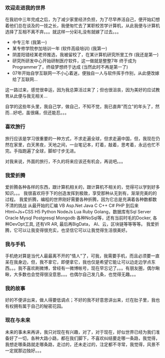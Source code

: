 ### 欢迎走进我的世界 ###

在我初中三年完成之后，为了减少家里经济负担，为了尽早养活自己，便开始幻想着他们总在谈及的一技之长，我便匆忙去了某职校苦学计算机，从此我便与计算机选择了互相不离不弃。。。就这样一分彩礼没有就嫁了过去。。。

* 中专三年 (我第一)
* 某专修学院参加培训一年 (软件高级培训) (我第一)
* 阴差阳错经某老师推选，我被留校了，在某计算机研究所里工作 (我还是第一)
* 研究所研发中心开始研制医疗软件，这一做就是整整7年 终于成为Programmer了，终级梦想终于达成 (当然此时不再是第一了)
* 07年开始自学互联网一不小心着迷，便独自一人与软件挥手作别，从此便改嫁给了互联网...

这一路过来，感觉很幸运，因为我总算活过来了；但也很沮丧，因为美好的应试教育从此便与我无相关...

自学的这些年头里，我自己学，做自己，不知不觉，我已直奔"而立"的年头了，然而...好吧，虽很痛，但还能忍。。。

### 喜欢旅行 ###

旅行应该是学习很重要的一种方式，不求走遍全球，但求走遍中国，但，我现在仍然在家里，白天黑夜，天地之间，一台笔记本，盯着，敲着，思考着，永远也忙不完。手指跑遍了全球，脚却寸步无进。

对我来说，外面的旅行，不久的将来应该还有机会，再说吧。。。

### 我爱折腾 ###

爱折腾各种各样的东西，跟计算机相关的，跟计算机不相关的，觉得可以学到好多知识。。。
我很喜欢将手下的创造发挥到极致，享受那种从无到有，渐渐完美的的过程。
我爱折腾，编程的世界刚好需要各种折腾，因为它总是充满着各种数都数不清的挑战 从最开始的汇编 VB Asp.Net Java C C++ C# PHP 到后来Html+Js+CSS H5 Python NodeJs Lua Ruby Golang，数据库有Sql Server Oracle Mysql Postgresql Mongodb 各种NoSql等，还有当前时毛的Docker, 各种DevOpt工具, 还有VR AR, 最后再BigData， AI、云，区块链等等等等。
我爱折腾，它可以让我变得很充实，也坚信它可以让我觉得生活很美好。

### 我与手机 ###

手机绝对算是当代人最最离不开的"情人"了，可我，我需要手机，而且必须要一直呆在我身边，但，我不拿它，即便拿它，我也仅是希望它能让可以边走边学点东西。。。我不喜欢刷微博，曾经有一微博帐号，现在早忘记了。。。有朋友圈，偶尔瞅瞅，大多数也会觉得很没意思。。。也偶尔自己发几条，也觉得无趣。。。

### 我的故事 ###
好的不便讲出来，做人得要低调点；不好的我不好意思讲出来，烂在肚子里，我也有权拥有属于自己的秘密花园。

### 现在与未来 ###
未来的事未来再讲，我只对现在有兴趣，对了，对于现在，好似世界已经为我们准备好了一切，各种大路小路，都在我们脚下，不喜欢纠结要走哪一条路，我觉得，我想走哪条路就走哪条路，走过的，还未走过的，注定都不寻常，我觉得，风景不一定就那边独好。。。
